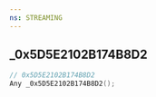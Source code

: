 ```yaml
---
ns: STREAMING
---
```

## _0x5D5E2102B174B8D2

```c
// 0x5D5E2102B174B8D2
Any _0x5D5E2102B174B8D2();
```

